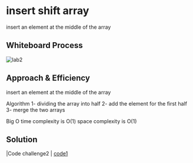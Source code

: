 # insert shift array
insert an element at the middle of the array
## Whiteboard Process
![lab2](https://user-images.githubusercontent.com/118004544/235322103-9e321dca-21a8-469d-a459-65642b6a2d27.jpg)




## Approach & Efficiency
insert an element at the middle of the array

Algorithm
1- dividing the array into half
2- add the element for the first half
3- merge the two arrays

Big O
time complexity is O(1)
space complexity is O(1)

## Solution
|Code challenge2  |    [code1](./insert_shift_array.py)
